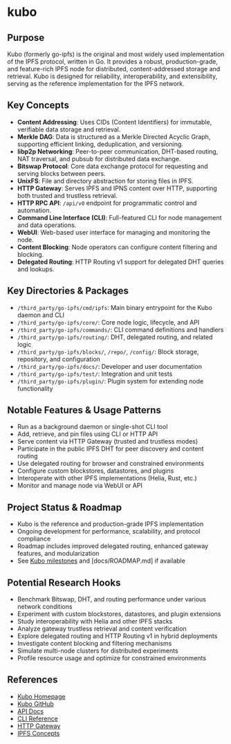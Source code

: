 # kubo

## Purpose
Kubo (formerly go-ipfs) is the original and most widely used implementation of the IPFS protocol, written in Go. It provides a robust, production-grade, and feature-rich IPFS node for distributed, content-addressed storage and retrieval. Kubo is designed for reliability, interoperability, and extensibility, serving as the reference implementation for the IPFS network.

## Key Concepts
- **Content Addressing**: Uses CIDs (Content Identifiers) for immutable, verifiable data storage and retrieval.
- **Merkle DAG**: Data is structured as a Merkle Directed Acyclic Graph, supporting efficient linking, deduplication, and versioning.
- **libp2p Networking**: Peer-to-peer communication, DHT-based routing, NAT traversal, and pubsub for distributed data exchange.
- **Bitswap Protocol**: Core data exchange protocol for requesting and serving blocks between peers.
- **UnixFS**: File and directory abstraction for storing files in IPFS.
- **HTTP Gateway**: Serves IPFS and IPNS content over HTTP, supporting both trusted and trustless retrieval.
- **HTTP RPC API**: `/api/v0` endpoint for programmatic control and automation.
- **Command Line Interface (CLI)**: Full-featured CLI for node management and data operations.
- **WebUI**: Web-based user interface for managing and monitoring the node.
- **Content Blocking**: Node operators can configure content filtering and blocking.
- **Delegated Routing**: HTTP Routing v1 support for delegated DHT queries and lookups.

## Key Directories & Packages
- `/third_party/go-ipfs/cmd/ipfs`: Main binary entrypoint for the Kubo daemon and CLI
- `/third_party/go-ipfs/core/`: Core node logic, lifecycle, and API
- `/third_party/go-ipfs/commands/`: CLI command definitions and handlers
- `/third_party/go-ipfs/routing/`: DHT, delegated routing, and related logic
- `/third_party/go-ipfs/blocks/`, `/repo/`, `/config/`: Block storage, repository, and configuration
- `/third_party/go-ipfs/docs/`: Developer and user documentation
- `/third_party/go-ipfs/test/`: Integration and unit tests
- `/third_party/go-ipfs/plugin/`: Plugin system for extending node functionality

## Notable Features & Usage Patterns
- Run as a background daemon or single-shot CLI tool
- Add, retrieve, and pin files using CLI or HTTP API
- Serve content via HTTP Gateway (trusted and trustless modes)
- Participate in the public IPFS DHT for peer discovery and content routing
- Use delegated routing for browser and constrained environments
- Configure custom blockstores, datastores, and plugins
- Interoperate with other IPFS implementations (Helia, Rust, etc.)
- Monitor and manage node via WebUI or API

## Project Status & Roadmap
- Kubo is the reference and production-grade IPFS implementation
- Ongoing development for performance, scalability, and protocol compliance
- Roadmap includes improved delegated routing, enhanced gateway features, and modularization
- See [Kubo milestones](https://github.com/ipfs/kubo/milestones) and [docs/ROADMAP.md] if available

## Potential Research Hooks
- Benchmark Bitswap, DHT, and routing performance under various network conditions
- Experiment with custom blockstores, datastores, and plugin extensions
- Study interoperability with Helia and other IPFS stacks
- Analyze gateway trustless retrieval and content verification
- Explore delegated routing and HTTP Routing v1 in hybrid deployments
- Investigate content blocking and filtering mechanisms
- Simulate multi-node clusters for distributed experiments
- Profile resource usage and optimize for constrained environments

## References
- [Kubo Homepage](https://docs.ipfs.tech/how-to/command-line-quick-start/)
- [Kubo GitHub](https://github.com/ipfs/kubo)
- [API Docs](https://docs.ipfs.tech/reference/kubo/rpc/)
- [CLI Reference](https://docs.ipfs.tech/reference/kubo/cli/)
- [HTTP Gateway](https://docs.ipfs.tech/concepts/ipfs-gateway/)
- [IPFS Concepts](https://docs.ipfs.tech/concepts/)
